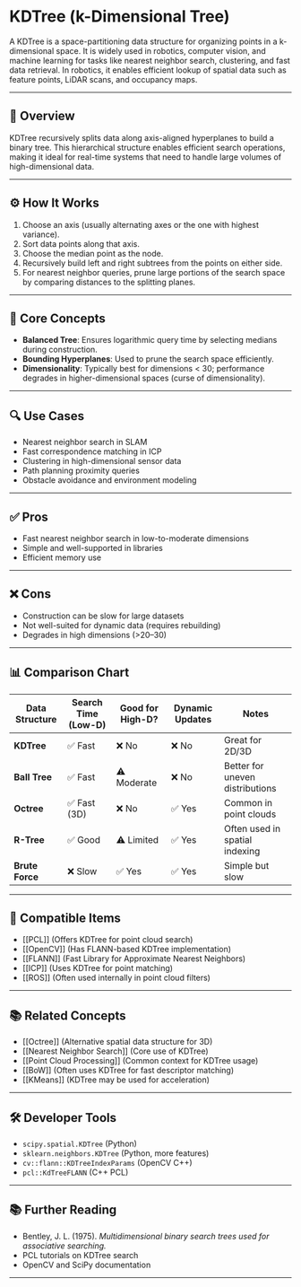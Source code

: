 # KDTree (k-Dimensional Tree)

A KDTree is a space-partitioning data structure for organizing points in a k-dimensional space. It is widely used in robotics, computer vision, and machine learning for tasks like nearest neighbor search, clustering, and fast data retrieval. In robotics, it enables efficient lookup of spatial data such as feature points, LiDAR scans, and occupancy maps.

---

## 🧠 Overview

KDTree recursively splits data along axis-aligned hyperplanes to build a binary tree. This hierarchical structure enables efficient search operations, making it ideal for real-time systems that need to handle large volumes of high-dimensional data.

---

## ⚙️ How It Works

1. Choose an axis (usually alternating axes or the one with highest variance).
2. Sort data points along that axis.
3. Choose the median point as the node.
4. Recursively build left and right subtrees from the points on either side.
5. For nearest neighbor queries, prune large portions of the search space by comparing distances to the splitting planes.

---

## 🧩 Core Concepts

- **Balanced Tree**: Ensures logarithmic query time by selecting medians during construction.
- **Bounding Hyperplanes**: Used to prune the search space efficiently.
- **Dimensionality**: Typically best for dimensions < 30; performance degrades in higher-dimensional spaces (curse of dimensionality).

---

## 🔍 Use Cases

- Nearest neighbor search in SLAM
- Fast correspondence matching in ICP
- Clustering in high-dimensional sensor data
- Path planning proximity queries
- Obstacle avoidance and environment modeling

---

## ✅ Pros

- Fast nearest neighbor search in low-to-moderate dimensions
- Simple and well-supported in libraries
- Efficient memory use

---

## ❌ Cons

- Construction can be slow for large datasets
- Not well-suited for dynamic data (requires rebuilding)
- Degrades in high dimensions (>20–30)

---

## 📊 Comparison Chart

| Data Structure   | Search Time (Low-D) | Good for High-D? | Dynamic Updates | Notes |
|------------------|---------------------|------------------|------------------|-------|
| **KDTree**       | ✅ Fast             | ❌ No            | ❌ No            | Great for 2D/3D |
| **Ball Tree**    | ✅ Fast             | ⚠️ Moderate      | ❌ No            | Better for uneven distributions |
| **Octree**       | ✅ Fast (3D)        | ❌ No            | ✅ Yes           | Common in point clouds |
| **R-Tree**       | ✅ Good             | ⚠️ Limited       | ✅ Yes           | Often used in spatial indexing |
| **Brute Force**  | ❌ Slow             | ✅ Yes           | ✅ Yes           | Simple but slow |

---

## 🔧 Compatible Items

- [[PCL]] (Offers KDTree for point cloud search)
- [[OpenCV]] (Has FLANN-based KDTree implementation)
- [[FLANN]] (Fast Library for Approximate Nearest Neighbors)
- [[ICP]] (Uses KDTree for point matching)
- [[ROS]] (Often used internally in point cloud filters)

---

## 📚 Related Concepts

- [[Octree]] (Alternative spatial data structure for 3D)
- [[Nearest Neighbor Search]] (Core use of KDTree)
- [[Point Cloud Processing]] (Common context for KDTree usage)
- [[BoW]] (Often uses KDTree for fast descriptor matching)
- [[KMeans]] (KDTree may be used for acceleration)

---

## 🛠 Developer Tools

- `scipy.spatial.KDTree` (Python)
- `sklearn.neighbors.KDTree` (Python, more features)
- `cv::flann::KDTreeIndexParams` (OpenCV C++)
- `pcl::KdTreeFLANN` (C++ PCL)

---

## 📚 Further Reading

- Bentley, J. L. (1975). *Multidimensional binary search trees used for associative searching.*
- PCL tutorials on KDTree search
- OpenCV and SciPy documentation

---
